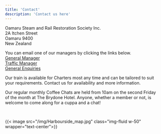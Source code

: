 ```yaml
---
title: 'Contact'
description: 'Contact us here'
---
```

Oamaru Steam and Rail Restoration Society Inc.\
2A Itchen Street\
Oamaru 9400\
New Zealand

You can email one of our managers by clicking the links below.\
[General Manager](mailto:generalmanager@oamaru-steam.org.nz)\
[Traffic Manager](mailto:trafficmanager@oamaru-steam.org.nz)\
[General Enquiries](mailto:info@oamaru-steam.org.nz)

Our train is available for Charters most any time and can be tailored to suit your requirements.  Contact us for availability and more information.

Our regular monthly Coffee Chats are held from 10am on the second Friday of the month at The Brydone Hotel. Anyone, whether a member or not, is welcome to come along for a cuppa and a chat!

&nbsp;


{{< image src="/img/Harbourside_map.jpg" class="img-fluid w-50" wrapper="text-center">}}